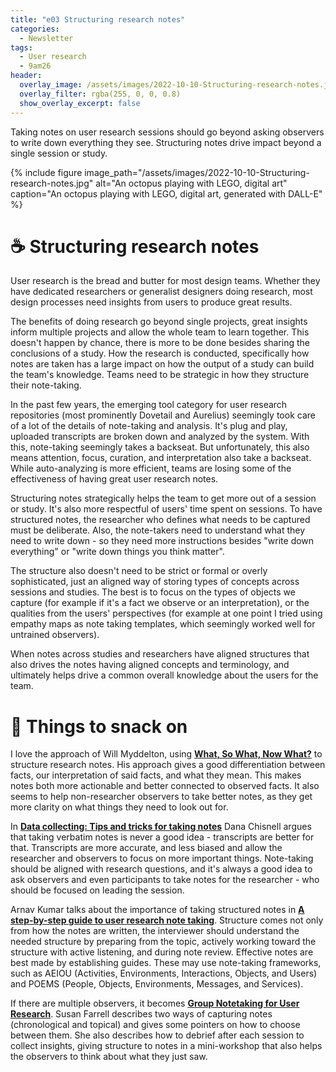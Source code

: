 ```yaml
---
title: "e03 Structuring research notes"
categories:
  - Newsletter
tags:
  - User research
  - 9am26
header:
  overlay_image: /assets/images/2022-10-10-Structuring-research-notes.jpg
  overlay_filter: rgba(255, 0, 0, 0.8)
  show_overlay_excerpt: false
---
```


Taking notes on user research sessions should go beyond asking observers to write down everything they see. Structuring notes drive impact beyond a single session or study.

{% include figure image_path="/assets/images/2022-10-10-Structuring-research-notes.jpg" alt="An octopus playing with LEGO, digital art" caption="An octopus playing with LEGO, digital art, generated with DALL-E" %}

# ☕ Structuring research notes

User research is the bread and butter for most design teams. Whether they have dedicated researchers or generalist designers doing research, most design processes need insights from users to produce great results.

The benefits of doing research go beyond single projects, great insights inform multiple projects and allow the whole team to learn together. This doesn't happen by chance, there is more to be done besides sharing the conclusions of a study. How the research is conducted, specifically how notes are taken has a large impact on how the output of a study can build the team's knowledge. Teams need to be strategic in how they structure their note-taking.

In the past few years, the emerging tool category for user research repositories (most prominently Dovetail and Aurelius) seemingly took care of a lot of the details of note-taking and analysis. It's plug and play, uploaded transcripts are broken down and analyzed by the system. With this, note-taking seemingly takes a backseat. But unfortunately, this also means attention, focus, curation, and interpretation also take a backseat. While auto-analyzing is more efficient, teams are losing some of the effectiveness of having great user research notes.

Structuring notes strategically helps the team to get more out of a session or study. It's also more respectful of users' time spent on sessions. To have structured notes, the researcher who defines what needs to be captured must be deliberate. Also, the note-takers need to understand what they need to write down - so they need more instructions besides "write down everything" or "write down things you think matter".

The structure also doesn't need to be strict or formal or overly sophisticated, just an aligned way of storing types of concepts across sessions and studies. The best is to focus on the types of objects we capture (for example if it's a fact we observe or an interpretation), or the qualities from the users' perspectives (for example at one point I tried using empathy maps as note taking templates, which seemingly worked well for untrained observers).

When notes across studies and researchers have aligned structures that also drives the notes having aligned concepts and terminology, and ultimately helps drive a common overall knowledge about the users for the team.

# 🍪 Things to snack on

I love the approach of Will Myddelton, using **[What, So What, Now What?](https://www.myddelton.co.uk/blog/what-so-what-now-what)** to structure research notes. His approach gives a good differentiation between facts, our interpretation of said facts, and what they mean. This makes notes both more actionable and better connected to observed facts. It also seems to help non-researcher observers to take better notes, as they get more clarity on what things they need to look out for.

In **[Data collecting: Tips and tricks for taking notes](https://danachisnell.com/data-collecting-tips-and-tricks-for-taking-notes/)** Dana Chisnell argues that taking verbatim notes is never a good idea - transcripts are better for that. Transcripts are more accurate, and less biased and allow the researcher and observers to focus on more important things. Note-taking should be aligned with research questions, and it's always a good idea to ask observers and even participants to take notes for the researcher - who should be focused on leading the session.

Arnav Kumar talks about the importance of taking structured notes in **[A step-by-step guide to user research note taking](https://uxplanet.org/a-step-by-step-guide-to-user-research-note-taking-47e3184f7654)**. Structure comes not only from how the notes are written, the interviewer should understand the needed structure by preparing from the topic, actively working toward the structure with active listening, and during note review. Effective notes are best made by establishing guides. These may use note-taking frameworks, such as AEIOU (Activities, Environments, Interactions, Objects, and Users) and POEMS (People, Objects, Environments, Messages, and Services).

If there are multiple observers, it becomes **[Group Notetaking for User Research](https://www.nngroup.com/articles/group-notetaking/)**. Susan Farrell describes two ways of capturing notes (chronological and topical) and gives some pointers on how to choose between them. She also describes how to debrief after each session to collect insights, giving structure to notes in a mini-workshop that also helps the observers to think about what they just saw.
